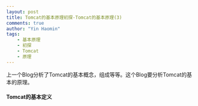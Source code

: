 ```yaml
---
layout: post
title: Tomcat的基本原理初探-Tomcat的基本原理(3)
comments: true
author: "Yin Haomin"
tags:
    - 基本原理
    - 初探
    - Tomcat
    - 原理
---
```


上一个Blog分析了Tomcat的基本概念，组成等等。这个Blog要分析Tomcat的基本的原理。<br>
#### Tomcat的基本定义
